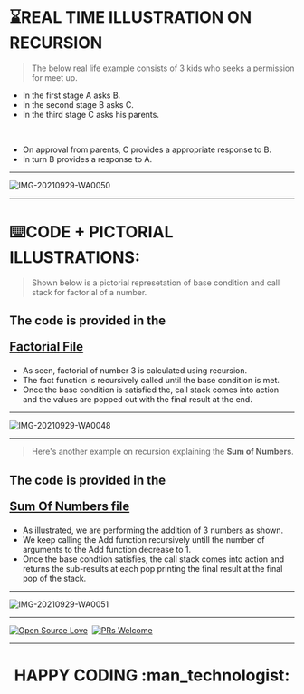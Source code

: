 # :hourglass:REAL TIME ILLUSTRATION ON RECURSION

> The below real life example consists of 3 kids who seeks a permission for  meet up.

- In the first stage A asks B.
- In the second stage B asks C.
- In the third stage C asks his parents.


<br>

- On approval from parents, C provides a appropriate response to B.
- In turn B provides a response to A.

<hr>

![IMG-20210929-WA0050](https://user-images.githubusercontent.com/77975418/135330471-5d7d7187-89c5-41b8-913d-6f66378f9da9.jpg)

<hr>


# :keyboard:CODE + PICTORIAL ILLUSTRATIONS:

> Shown below is a pictorial represetation of base condition and call stack for factorial of a number.


<h2> The code is provided in the 
 
[Factorial File](https://github.com/RISHIT-ANAND/ISTE-HACTOBER-21--DRAFT/blob/main/CP%20RAGE/RECURSION/SOLVED%20EXAMPLES/FACTORIAL)</h2>

- As seen, factorial of number 3 is calculated using recursion.
- The fact function is recursively called until the base condition is met.
- Once the base condition is satisfied the, call stack comes into action and the values are popped out with the final result at the end.


<hr>


![IMG-20210929-WA0048](https://user-images.githubusercontent.com/77975418/135330457-3d9100fa-34da-4add-8888-ae4fbaae2c75.jpg)

<hr>

> Here's another example on recursion explaining the **Sum of Numbers**.

<h2> The code is provided in the 
 
[Sum Of Numbers file](https://github.com/RISHIT-ANAND/ISTE-HACTOBER-21--DRAFT/blob/main/CP%20RAGE/RECURSION/SOLVED%20EXAMPLES/SUM%20OF%20NUMBERS)</h2>

- As illustrated, we are performing the addition of 3 numbers as shown.
- We keep calling the Add function recursively untill the number of arguments to the Add function decrease to 1.
- Once the base condtion satisfies, the call stack comes into action and returns the sub-results at each pop printing the final result at the final pop of the stack.

<hr>

![IMG-20210929-WA0051](https://user-images.githubusercontent.com/77975418/135330466-f465a3de-d1aa-41f5-98a1-76999d7cd9ec.jpg)

<hr>


[![Open Source Love](https://badges.frapsoft.com/os/v1/open-source.svg?v=102)](https://hacktoberfest.digitalocean.com/)&nbsp;
[![PRs Welcome](https://img.shields.io/badge/PRs-welcome-brightgreen.svg?style=flat-square)]()&nbsp;


<hr>

<h1><p align="center"> HAPPY CODING :man_technologist:	</p></h1>
